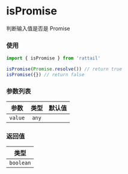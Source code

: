 # isPromise

判断输入值是否是 Promise

### 使用

```ts
import { isPromise } from 'rattail'

isPromise(Promise.resolve()) // return true
isPromise({}) // return false
```

### 参数列表

| 参数    | 类型  | 默认值 |
| ------- | :---: | -----: |
| `value` | `any` |        |

### 返回值

|   类型    |
| :-------: |
| `boolean` |
